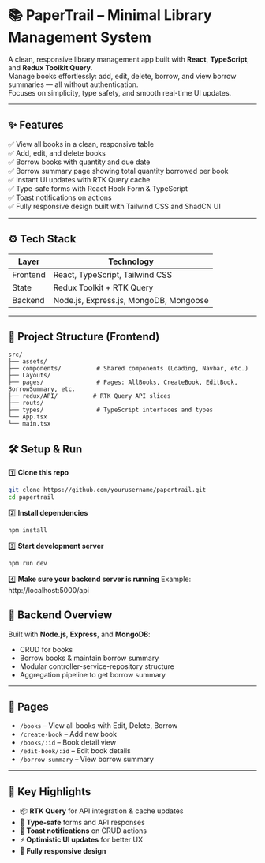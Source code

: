 # 📚 PaperTrail – Minimal Library Management System

A clean, responsive library management app built with **React**, **TypeScript**, and **Redux Toolkit Query**.  
Manage books effortlessly: add, edit, delete, borrow, and view borrow summaries — all without authentication.  
Focuses on simplicity, type safety, and smooth real-time UI updates.

---

## ✨ Features

✅ View all books in a clean, responsive table  
✅ Add, edit, and delete books  
✅ Borrow books with quantity and due date  
✅ Borrow summary page showing total quantity borrowed per book  
✅ Instant UI updates with RTK Query cache  
✅ Type-safe forms with React Hook Form & TypeScript  
✅ Toast notifications on actions  
✅ Fully responsive design built with Tailwind CSS and ShadCN UI

---

## ⚙️ Tech Stack

| Layer        | Technology                             |
| ------------ | ---------------------------------------|
| Frontend     | React, TypeScript, Tailwind CSS        |
| State        | Redux Toolkit + RTK Query              |
| Backend      | Node.js, Express.js, MongoDB, Mongoose |

---

## 📂 Project Structure (Frontend)

```plaintext
src/
├── assets/ 
├── components/          # Shared components (Loading, Navbar, etc.)
├── Layouts/ 
├── pages/               # Pages: AllBooks, CreateBook, EditBook, BorrowSummary, etc.
├── redux/API/          # RTK Query API slices
├── routs/ 
├── types/               # TypeScript interfaces and types
└── App.tsx
└── main.tsx
```

## 🛠 Setup & Run

1️⃣ **Clone this repo**
```bash
git clone https://github.com/yourusername/papertrail.git
cd papertrail
```

2️⃣ **Install dependencies**
```bash
npm install
```

3️⃣ **Start development server**
```bash
npm run dev
```

4️⃣ **Make sure your backend server is running**
Example: http://localhost:5000/api


## 🌱 Backend Overview
Built with **Node.js**, **Express**, and **MongoDB**:
- CRUD for books
- Borrow books & maintain borrow summary
- Modular controller-service-repository structure
- Aggregation pipeline to get borrow summary

---

## 📌 Pages

- `/books` – View all books with Edit, Delete, Borrow
- `/create-book` – Add new book
- `/books/:id` – Book detail view
- `/edit-book/:id` – Edit book details
- `/borrow-summary` – View borrow summary

---

## 🧰 Key Highlights

- 📦 **RTK Query** for API integration & cache updates
- 🧪 **Type-safe** forms and API responses
- 🍞 **Toast notifications** on CRUD actions
- ⚡ **Optimistic UI updates** for better UX
- 📱 **Fully responsive design**
